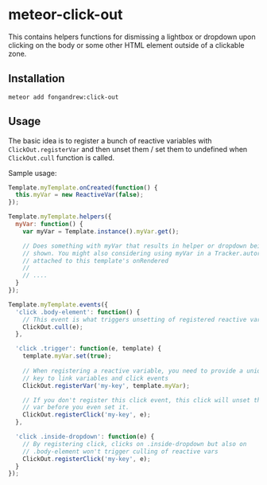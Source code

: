# meteor-click-out
This contains helpers functions for dismissing a lightbox or dropdown upon 
clicking on the body or some other HTML element outside of a clickable zone.

Installation
------------
`meteor add fongandrew:click-out`

Usage
-----
The basic idea is to register a bunch of reactive variables with 
`ClickOut.registerVar` and then unset them / set them to undefined when 
`ClickOut.cull` function is called.

Sample usage:

```javascript
Template.myTemplate.onCreated(function() {
  this.myVar = new ReactiveVar(false);
});

Template.myTemplate.helpers({
  myVar: function() {
    var myVar = Template.instance().myVar.get();

    // Does something with myVar that results in helper or dropdown being
    // shown. You might also considering using myVar in a Tracker.autorun
    // attached to this template's onRendered
    // 
    // ....
  }
});

Template.myTemplate.events({
  'click .body-element': function() {
    // This event is what triggers unsetting of registered reactive vars
    ClickOut.cull(e);
  },

  'click .trigger': function(e, template) {
    template.myVar.set(true);
    
    // When registering a reactive variable, you need to provide a unique
    // key to link variables and click events 
    ClickOut.registerVar('my-key', template.myVar);

    // If you don't register this click event, this click will unset the
    // var before you even set it.
    ClickOut.registerClick('my-key', e);
  },

  'click .inside-dropdown': function(e) {
    // By registering click, clicks on .inside-dropdown but also on 
    // .body-element won't trigger culling of reactive vars
    ClickOut.registerClick('my-key', e);
  }
});
```